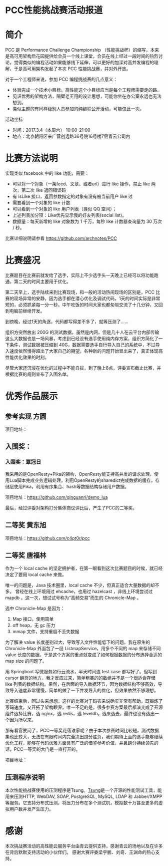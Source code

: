 # PCC性能挑战赛活动报道

# 简介

PCC 是 Performance Challenge Championship （性能挑战杯）的缩写，本来是高可用架构后花园提供给会员一个线上课堂，会员在线上经过一段时间的热烈讨论，觉得类似的编程活动如果能够线下延伸，可以更好的加深对高并发编程的理解，于是高可用架构发起了本次 PCC 性能挑战赛，并对外开放。

对于一个工程师来说，参加 PCC 编程挑战赛的几点意义：

* 体验完成一个技术小目标。高性能这个小目标应当是每个工程师需要走的路。
* 见识优秀的架构方法，隔壁老王用的设计思想，可能你坐在办公室永远也无法想到。
* 类似主题的有同样级别人员参加的纯编程公开活动，可能仅此一次。

活动坐标

* 时间：2017.3.4（本周六） 10:00-21:00
* 地点：北京朝阳区来广营创远路36号院16号楼7层青云公司内

# 比赛方法说明


实现类似 facebook 中的 like 功能，需要：

* 可以对一个对象（一条feed、文章、或者url）进行 like 操作，禁止 like 两次，第二次 like 返回错误码
* 有 isLike 接口，返回参数指定的对象有没有被当前用户 like 过
* 需要看到一个对象的 like 计数
* 可以看到一个对象的 like 用户列表（类似 QQ 空间）；
* 上述列表加分项：Like优先显示我的好友列表(social list)。
* 数据量：每天新增的 like 对象数为 1 千万，每秒 like 计数器查询量为 30 万次 / 秒。

比赛详细说明请参看 https://github.com/archnotes/PCC


# 比赛盛况

比赛题目在比赛前就发给了选手，实际上不少选手头一天晚上已经可以将功能跑通，第二天的时间主要用于优化。

第二天早上，选手陆续来到比赛现场，和一般的活动热闹现场的区别是，PCC 比赛的现场异常的安静，因为选手都在潜心优化及调试代码，1天的时间实际是非常短的，必须抓紧每一分一秒。中午吃饭的时间大家也都匆匆交流了十几分钟，又回到电脑前继续开发。

到傍晚，经过1天的角逐，代码都写得差不多了，就等压测了……

组织方突然放出 200G 的测试数据，虽然是内网，但是几十人在云平台内部传输这么大数据也是一场风暴，考虑到已经没有选手使用纯内存方案，组织方简化了一下条件，测试数据被压缩到 40G，数据需要选手自行导入自己的系统中，不过导入速度依然慢得超出了大家自己的期望。各种新的问题开始冒出来了，真正体现高性能优化效果的时刻。

尽管大家还沉浸在优化的过程中不能自拔，到了晚上8点，评委宣布截止比赛，并根据比赛的规则宣布了入围名单。


# 优秀作品展示

## 参考实现 方圆

项目地址：


## 入围奖：


### 入围奖：覃冠日

我采用的是OpenResty+Pika的架构，OpenResty能支持高并发的请求处理，使用Lua脚本完成业务逻辑处理，利用OpenResty的sharedict完成数据的缓存。存储层使用Pika，利用有序集合、hash等数据结构存储用户数据。

项目地址：https://github.com/qinguanri/demo_lua


最后，经过评委对架构打分集体商议评比后，产生了PCC的二等奖。

## 二等奖 黄东旭

项目地址：https://github.com/c4pt0r/pcc

## 二等奖 唐福林

作为一个 local cache 的坚定拥护者，在第一眼看到这次比赛题目的时候，就已经决定了要用 local cache 来做。

唯一的问题是，Java 技术圈里，local cache 不少，但真正适合大量数据的却不多。
曾经在线上环境用过 ehcache，也用过 hazelcast ，非线上环境尝试过 mapdb 。这一次，想试试号称为“高频交易”而生的 Chronicle-Map 。

选中 Chronicle-Map 是因为：

1. Map 接口，使用简单
2. off heap，无 gc 压力
3. mmap 文件，支持重启不丢失数据

为了解决 value 长度差别过大，导致写入文件性能低下的问题，我在原生的 Chronicle-Map 外面包了一层 ListmapService，用多个不同的 map 来存储不同 value 长度的数据。于是这个方案的重点就变成了如何根据数据的分布选择合适的 map size 的问题了。

用 Springboot 写微服务如行云流水，半天时间连 test case 都写好了。但写到 cursor 翻页的地方，我才反应过来，简单粗暴的的数组并不是一个很适合存储 like 列表的数据结构。果然，在后面的导入数据环节，因为数据结构不够高效，导致导入速度非常缓慢，简单的做了一下并发导入的优化，但效果依然不够理想。

比赛结束后，回过头来想想，这样的比赛对于码农来说确实非常有帮助，既锻炼了写码速度，又开拓了架构眼界。唯一不足的是，很多参赛方案最后都演变成了开源组件选择比赛，选 nginx，选 redis，选 leveldb，选来选去，最终也没有选出一个因为所以来。

那有看官要问了，PCC一等奖花落谁家呢？由于本次参赛时间比较短，测试数据集也比较大，无法在有限时间内完全决出跑分胜负，我们期待上面的选手能够继续优化工程，能够在代码优雅方面具有广泛的借鉴参考价值，并且跑分持续领先的话，PCC一等奖的大门是一直打开的。

项目地址：

## 压测程序说明

本次性能挑战赛使用的压测程序是Tsung。[Tsung](https://github.com/processone/tsung)是一个开源的性能测试工具，能用来压测HTTP, WebDAV, SOAP, PostgreSQL, MySQL, LDAP 和 Jabber/XMPP等服务。它支持分布式压测，将压力分布在多个测试机，模拟数十万甚至更多的虚拟用户数并发产生压力。
 
# 感谢

本次挑战赛活动的高性能云服务平台由青云提供支持，感谢青云的场地以及在许多在背后默默支持活动的小伙伴们。
感谢大赛评委梁宇鹏、刘奇、王渊命的热心支持。


